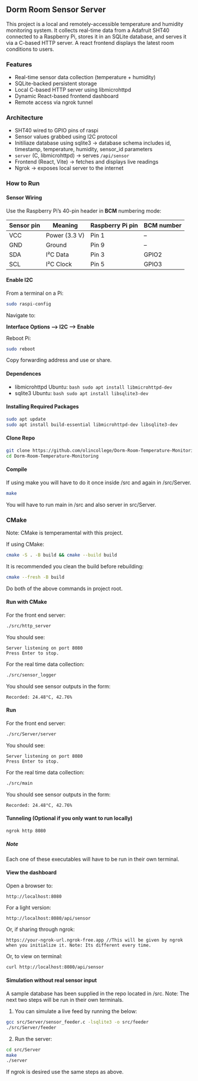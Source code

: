 ## Dorm Room Sensor Server

This project is a local and remotely-accessible temperature and humidity monitoring system. It collects real-time data from a Adafruit SHT40 connected to a Raspberry Pi, stores it in an SQLite database, and serves it via a C-based HTTP server. A react frontend displays the latest room conditions to users.

### Features

- Real-time sensor data collection (temperature + humidity)
- SQLite-backed persistent storage
- Local C-based HTTP server using libmicrohttpd
- Dynamic React-based frontend dashboard
- Remote access via ngrok tunnel

### Architecture

- SHT40 wired to GPIO pins of raspi
- Sensor values grabbed using I2C protocol
- Initiliaze database using sqlite3 → database schema includes id, timestamp, temperature, humidity, sensor_id parameters
- `server` (C, libmicrohttpd) → serves `/api/sensor`
- Frontend (React, Vite) → fetches and displays live readings
- Ngrok → exposes local server to the internet

### How to Run

#### Sensor Wiring

Use the Raspberry Pi’s 40-pin header in **BCM** numbering mode:

| Sensor pin | Meaning       | Raspberry Pi pin | BCM number |
| ---------- | ------------- | ---------------- | ---------- |
| VCC        | Power (3.3 V) | Pin 1            | –          |
| GND        | Ground        | Pin 9            | –          |
| SDA        | I²C Data      | Pin 3            | GPIO2      |
| SCL        | I²C Clock     | Pin 5            | GPIO3      |

#### Enable I2C

From a terminal on a Pi:

```bash
sudo raspi-config
```

Navigate to:

**Interface Options --> I2C --> Enable**

Reboot Pi:

```bash
sudo reboot
```

Copy forwarding address and use or share.

#### Dependences

- libmicrohttpd
  Ubuntu: `bash sudo apt install libmicrohttpd-dev `
- sqlite3
  Ubuntu: `bash sudo apt install libsqlite3-dev `

#### Installing Required Packages

```bash
sudo apt update
sudo apt install build-essential libmicrohttpd-dev libsqlite3-dev
```

#### Clone Repo

```bash
git clone https://github.com/olincollege/Dorm-Room-Temperature-Monitoring.git
cd Dorm-Room-Temperature-Monitoring
```

#### Compile

If using make you will have to do it once inside /src and again in /src/Server.

```bash
make
```

You will have to run main in /src and also server in src/Server.

### CMake

Note: CMake is temperamental with this project.

If using CMake:

```bash
cmake -S . -B build && cmake --build build
```

It is recommended you clean the build before rebuilding:

```bash
cmake --fresh -B build
```

Do both of the above commands in project root.

#### Run with CMake

For the front end server:

```bash
./src/http_server
```

You should see:

```
Server listening on port 8080
Press Enter to stop.
```

For the real time data collection:

```bash
./src/sensor_logger
```

You should see sensor outputs in the form:

```
Recorded: 24.48°C, 42.76%
```

#### Run

For the front end server:

```bash
./src/Server/server
```

You should see:

```
Server listening on port 8080
Press Enter to stop.
```

For the real time data collection:

```bash
./src/main
```

You should see sensor outputs in the form:

```
Recorded: 24.48°C, 42.76%
```

#### Tunneling (Optional if you only want to run locally)

```bash
ngrok http 8080
```

##### Note

Each one of these executables will have to be run in their own terminal.

#### View the dashboard

Open a browser to:

```
http://localhost:8080
```

For a light version:

```
http://localhost:8080/api/sensor
```

Or, if sharing through ngrok:

```
https://your-ngrok-url.ngrok-free.app //This will be given by ngrok when you initialize it. Note: Its different every time.
```

Or, to view on terminal:

```bash
curl http://localhost:8080/api/sensor
```

#### Simulation without real sensor input

A sample database has been supplied in the repo located in /src. Note: The next two steps will be run in their own terminals.

1. You can simulate a live feed by running the below:

```bash
gcc src/Server/sensor_feeder.c -lsqlite3 -o src/feeder
./src/Server/feeder
```

2. Run the server:

```bash
cd src/Server
make
./server
```

If ngrok is desired use the same steps as above.
